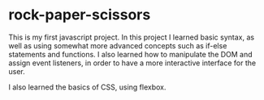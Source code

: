# rock-paper-scissors

This is my first javascript project. In this project I learned basic syntax, as well as using somewhat more advanced concepts such as if-else statements and functions. I also learned how to manipulate the DOM and assign event listeners, in order to have a more interactive interface for the user.

I also learned the basics of CSS, using flexbox.
